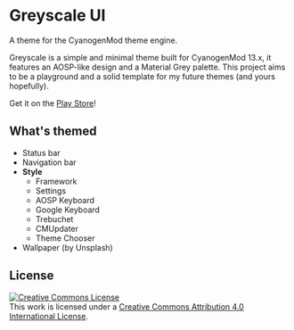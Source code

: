 # Greyscale UI

A theme for the CyanogenMod theme engine.

Greyscale is a simple and minimal theme built for CyanogenMod 13.x, it features an AOSP-like design and a Material Grey palette. This project aims to be a playground and a solid template for my future themes (and yours hopefully).

Get it on the [Play Store](https://play.google.com/store/apps/details?id=it.lucci.cm.greyscaletheme)!

## What's themed
* Status bar
* Navigation bar
* **Style**
  * Framework
  * Settings
  * AOSP Keyboard 
  * Google Keyboard
  * Trebuchet 
  * CMUpdater
  * Theme Chooser
* Wallpaper (by Unsplash)

## License
<a rel="license" href="http://creativecommons.org/licenses/by/4.0/"><img alt="Creative Commons License" style="border-width:0" src="https://i.creativecommons.org/l/by/4.0/88x31.png" /></a><br />This work is licensed under a <a rel="license" href="http://creativecommons.org/licenses/by/4.0/">Creative Commons Attribution 4.0 International License</a>.

